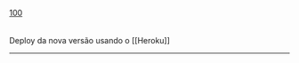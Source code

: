 [100](https://github.com/guilhermeprokisch/ideias/issues/100) 
###### 

Deploy da nova versão usando o [[Heroku]]



-------------------------------------------------------------------------------

